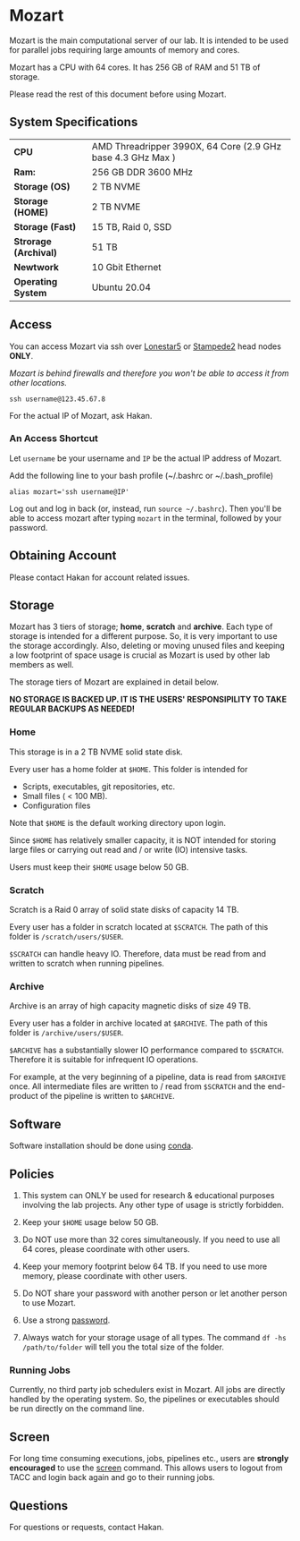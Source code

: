 # Mozart

Mozart is the main computational server of our lab. It is intended to be used for parallel jobs requiring large amounts of memory and cores.

Mozart has a CPU with 64 cores. It has 256 GB of RAM and 51 TB of storage.

Please read the rest of this document before using Mozart.

## System Specifications

| | |
|------|--------|
| **CPU** | AMD Threadripper 3990X, 64 Core (2.9 GHz base 4.3 GHz Max ) |
|**Ram:** | 256 GB DDR 3600 MHz |
|**Storage (OS)**| 2 TB NVME |
|**Storage (HOME)**| 2 TB NVME |
|**Storage (Fast)**| 15 TB, Raid 0, SSD |
|**Strorage (Archival)**| 51 TB  |
|**Newtwork**| 10 Gbit Ethernet |
|**Operating System**| Ubuntu 20.04 |  


## Access

You can access Mozart via ssh over
[Lonestar5](https://github.com/CenikLab/TACC-Examples/tree/master/lonestar5) or
[Stampede2](https://github.com/CenikLab/TACC-Examples/tree/master/stampede2) head nodes **ONLY**.

*Mozart is behind firewalls and therefore you won't be able to access it from other locations.*

```
ssh username@123.45.67.8
```

For the actual IP of Mozart, ask Hakan.

### An Access Shortcut

Let `username` be your username and `IP` be the actual IP address of Mozart.

Add the following line to your bash profile
(~/.bashrc or ~/.bash_profile)

```
alias mozart='ssh username@IP'
```

Log out and log in back (or, instead, run `source ~/.bashrc`). Then you'll be able to access mozart after typing `mozart` in the terminal, followed by your password.

## Obtaining Account

Please contact Hakan for account related issues.

## Storage

Mozart has 3 tiers of storage;
**home**, **scratch** and **archive**.  Each type of storage is intended for a different purpose. So, it is very important to use the storage accordingly. Also, deleting or moving unused files and keeping a low footprint of space usage is crucial as Mozart is used by other lab members as well.

The storage tiers of Mozart are explained in detail below.

**NO STORAGE IS BACKED UP. IT IS THE USERS'  RESPONSIPILITY TO TAKE REGULAR BACKUPS AS NEEDED!**

### Home

This storage is in a 2 TB NVME solid state disk.

Every user has a home folder at `$HOME`. This folder is intended for

* Scripts, executables, git repositories, etc.
* Small files ( < 100 MB).
* Configuration files

Note that `$HOME` is the default working directory upon login.

Since `$HOME` has relatively smaller capacity, it is NOT intended for storing large files or carrying out read and / or  write (IO) intensive tasks.

Users must keep their `$HOME` usage below 50 GB.

### Scratch

Scratch is a Raid 0 array of solid state disks of capacity 14 TB.

Every user has a folder in scratch located at `$SCRATCH`. The path of this folder is
`/scratch/users/$USER`.

`$SCRATCH` can handle heavy IO. Therefore, data must be read from and written to scratch when running pipelines.

### Archive

Archive is an array of high capacity magnetic disks of size 49 TB.

Every user has a folder in archive located at `$ARCHIVE`. The path of this folder is
`/archive/users/$USER`.

`$ARCHIVE` has a substantially slower IO performance compared to `$SCRATCH`. Therefore it is suitable for infrequent IO operations.

For example, at the very beginning of a pipeline, data is read from `$ARCHIVE` once. All intermediate files are written to / read from `$SCRATCH` and the end-product of the pipeline is written to `$ARCHIVE`.

## Software

Software installation should be done using
[conda](https://docs.conda.io/projects/conda/en/latest/index.html).

## Policies

   1. This system can ONLY be used for research & educational purposes involving the lab projects. Any other type of usage is strictly forbidden.  

   2. Keep your `$HOME` usage below 50 GB.

   3. Do NOT use more than 32 cores simultaneously. If you need to use all 64 cores, please coordinate with other users.

   4. Keep your memory footprint below 64 TB. If you need to use more memory, please coordinate with other users.

   5. Do NOT share your password with another person or let another person to use Mozart.

   6. Use a strong [password](https://its.lafayette.edu/policies/strongpasswords/).

   7. Always watch for your storage usage of all types. The command `df -hs /path/to/folder` will tell you the total size of the folder.


### Running Jobs

Currently, no third party job schedulers exist in Mozart. All jobs are directly handled by the operating system. So, the pipelines or executables should be run directly on the command line.

## Screen

For long time consuming executions, jobs, pipelines etc., users are **strongly encouraged** to use the [screen](https://linuxize.com/post/how-to-use-linux-screen/) command. This allows users to logout from TACC and login back again and go to their running jobs.

## Questions

For questions or requests, contact Hakan.

